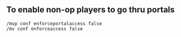 ## To enable non-op players to go thru portals
```
/mvp conf enforceportalaccess false
/mv conf enforceaccess false
```